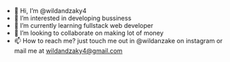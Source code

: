 - 👋 Hi, I’m @wildandzaky4
- 👀 I’m interested in developing bussiness
- 🌱 I’m currently learning fullstack web developer
- 💞️ I’m looking to collaborate on making lot of money
- 📫 How to reach me? just touch me out in @wildanzake on instagram or
  mail me at wildandzaky4@gmail.com

<!---
wildandzaky4/wildandzaky4 is a ✨ special ✨ repository because its `README.md` (this file) appears on your GitHub profile.
You can click the Preview link to take a look at your changes.
--->
